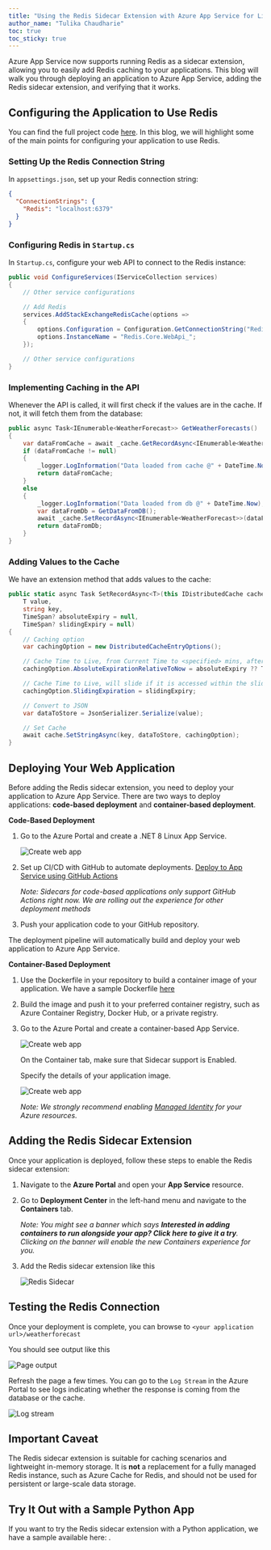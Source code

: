 ```yaml
---
title: "Using the Redis Sidecar Extension with Azure App Service for Linux"
author_name: "Tulika Chaudharie"
toc: true
toc_sticky: true
---
```


Azure App Service now supports running Redis as a sidecar extension, allowing you to easily add Redis caching to your applications. This blog will walk you through deploying an application to Azure App Service, adding the Redis sidecar extension, and verifying that it works.

## Configuring the Application to Use Redis

You can find the full project code [here](https://github.com/Azure-Samples/sidecar-samples/tree/main/Redis.Core.WebApi-master/Redis.Core.WebApi). In this blog, we will highlight some of the main points for configuring your application to use Redis.

### Setting Up the Redis Connection String

In `appsettings.json`, set up your Redis connection string:

```json
{
  "ConnectionStrings": {
    "Redis": "localhost:6379"
  }
}
```

### Configuring Redis in `Startup.cs`

In `Startup.cs`, configure your web API to connect to the Redis instance:

```csharp
public void ConfigureServices(IServiceCollection services)
{
    // Other service configurations

    // Add Redis
    services.AddStackExchangeRedisCache(options =>
    {
        options.Configuration = Configuration.GetConnectionString("Redis");
        options.InstanceName = "Redis.Core.WebApi_";
    });

    // Other service configurations
}
```

### Implementing Caching in the API

Whenever the API is called, it will first check if the values are in the cache. If not, it will fetch them from the database:

```csharp
public async Task<IEnumerable<WeatherForecast>> GetWeatherForecasts()
{
    var dataFromCache = await _cache.GetRecordAsync<IEnumerable<WeatherForecast>>(WeatherData_Key);
    if (dataFromCache != null)
    {
        _logger.LogInformation("Data loaded from cache @" + DateTime.Now);
        return dataFromCache;
    }
    else
    {
        _logger.LogInformation("Data loaded from db @" + DateTime.Now);
        var dataFromDb = GetDataFromDB();
        await _cache.SetRecordAsync<IEnumerable<WeatherForecast>>(dataFromDb, WeatherData_Key);
        return dataFromDb;
    }
}
```

### Adding Values to the Cache

We have an extension method that adds values to the cache:

```csharp
public static async Task SetRecordAsync<T>(this IDistributedCache cache,
    T value,
    string key,
    TimeSpan? absoluteExpiry = null,
    TimeSpan? slidingExpiry = null)
{
    // Caching option
    var cachingOption = new DistributedCacheEntryOptions();

    // Cache Time to Live, from Current Time to <specified> mins, after that cache will expire
    cachingOption.AbsoluteExpirationRelativeToNow = absoluteExpiry ?? TimeSpan.FromSeconds(60);

    // Cache Time to Live, will slide if it is accessed within the sliding window
    cachingOption.SlidingExpiration = slidingExpiry;

    // Convert to JSON
    var dataToStore = JsonSerializer.Serialize(value);

    // Set Cache
    await cache.SetStringAsync(key, dataToStore, cachingOption);
}
```
## Deploying Your Web Application

Before adding the Redis sidecar extension, you need to deploy your application to Azure App Service. There are two ways to deploy applications: **code-based deployment** and **container-based deployment**.

**Code-Based Deployment**

1. Go to the Azure Portal and create a .NET 8 Linux App Service.

    ![Create web app]({{site.baseurl}}/media/2025/03/create-code-based-app.jpg)

2. Set up CI/CD with GitHub to automate deployments. [Deploy to App Service using GitHub Actions](https://learn.microsoft.com/en-us/azure/app-service/deploy-github-actions?tabs=openid%2Caspnetcore)

    *Note: Sidecars for code-based applications only support GitHub Actions right now. We are rolling out the experience for other deployment methods*

3. Push your application code to your GitHub repository.

The deployment pipeline will automatically build and deploy your web application to Azure App Service.

**Container-Based Deployment**

1. Use the Dockerfile in your repository to build a container image of your application. We have a sample Dockerfile [here](https://github.com/Azure-Samples/sidecar-samples/blob/main/Redis.Core.WebApi-master/Redis.Core.WebApi/Dockerfile)

2. Build the image and push it to your preferred container registry, such as Azure Container Registry, Docker Hub, or a private registry.

3. Go to the Azure Portal and create a container-based App Service.

    ![Create web app]({{site.baseurl}}/media/2024/07/CreateWebApp.jpg)

    On the Container tab, make sure that Sidecar support is Enabled.

    Specify the details of your application image.

    ![Create web app]({{site.baseurl}}/media/2025/03/add-container.jpg)

    *Note: We strongly recommend enabling [Managed Identity](https://learn.microsoft.com/azure/app-service/overview-managed-identity?tabs=portal%2Chttp) for your Azure resources.*

## Adding the Redis Sidecar Extension

Once your application is deployed, follow these steps to enable the Redis sidecar extension:

1. Navigate to the **Azure Portal** and open your **App Service** resource.
2. Go to **Deployment Center** in the left-hand menu and navigate to the **Containers** tab.

    *Note: You might see a banner which says ***Interested in adding containers to run alongside your app? Click here to give it a try***. Clicking on the banner will enable the new Containers experience for you.*
    
3. Add the Redis sidecar extension like this

    ![Redis Sidecar]({{site.baseurl}}/media/2025/03/add-redis.jpg)

## Testing the Redis Connection
Once your deployment is complete, you can browse to `<your application url>/weatherforecast`

You should see output like this

![Page output]({{site.baseurl}}/media/2024/07/website-output.jpg)

Refresh the page a few times. You can go to the `Log Stream` in the Azure Portal to see logs indicating whether the response is coming from the database or the cache.

![Log stream]({{site.baseurl}}/media/2024/07/redis-logs.jpg)

## Important Caveat

The Redis sidecar extension is suitable for caching scenarios and lightweight in-memory storage. It is **not** a replacement for a fully managed Redis instance, such as Azure Cache for Redis, and should not be used for persistent or large-scale data storage.

## Try It Out with a Sample Python App

If you want to try the Redis sidecar extension with a Python application, we have a sample available here: <link>.


